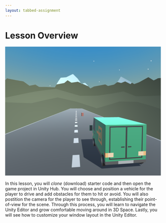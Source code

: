 ```yaml
---
layout: tabbed-assignment
---
```


# Lesson Overview

<img class="overview-image" src="assets/images/lesson-1.1-outcome.png">

In this lesson, you will *clone* (download) starter code and then open the game project in Unity Hub. You will choose and position a vehicle for the player to drive and add obstacles for them to hit or avoid. You will also postition the camera for the player to see through, establishing their point-of-view for the scene. Through this process, you will learn to navigate the Unity Editor and grow comfortable moving around in 3D Space. Lastly, you will see how to customize your window layout in the Unity Editor.
